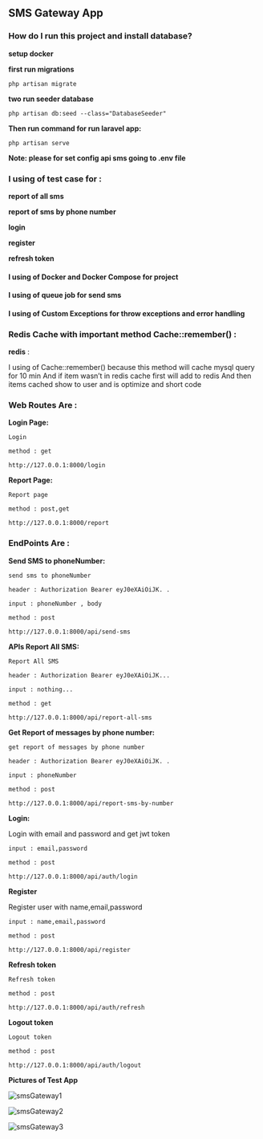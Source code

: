 ## SMS Gateway App

### How do I run this project and install database?

**setup docker**

**first run migrations**

    php artisan migrate

**two run seeder database**

    php artisan db:seed --class="DatabaseSeeder" 

**Then run command for run laravel app:**

    php artisan serve

**Note: please for set config api sms going to .env file**

### I using of test case for :

**report of all sms**

**report of sms by phone number**

**login**

**register**

**refresh token**

#### I using of Docker and Docker Compose for project

#### I using of queue job for send sms

#### I using of Custom Exceptions for throw exceptions and error handling

### Redis Cache with important method Cache::remember() :

**redis** : 

I using of Cache::remember() because this method will cache mysql query for
10 min And if item wasn’t in redis cache first will add to redis And then items
cached show to user and is optimize and short code

### Web Routes Are :

**Login Page:**

    Login

    method : get

    http://127.0.0.1:8000/login

**Report Page:**

    Report page

    method : post,get

    http://127.0.0.1:8000/report


### EndPoints Are :

**Send SMS to phoneNumber:**

    send sms to phoneNumber
    
    header : Authorization Bearer eyJ0eXAiOiJK. .

    input : phoneNumber , body

    method : post

    http://127.0.0.1:8000/api/send-sms
    
**APIs Report All SMS:**

    Report All SMS

    header : Authorization Bearer eyJ0eXAiOiJK...

    input : nothing...

    method : get

    http://127.0.0.1:8000/api/report-all-sms

**Get Report of messages by phone number:**

    get report of messages by phone number
    
    header : Authorization Bearer eyJ0eXAiOiJK. .

    input : phoneNumber

    method : post

    http://127.0.0.1:8000/api/report-sms-by-number

**Login:**

Login with email and password and get jwt token

    input : email,password 
    
    method : post

    http://127.0.0.1:8000/api/auth/login

**Register**

Register user with name,email,password

    input : name,email,password

    method : post 
    
    http://127.0.0.1:8000/api/register

**Refresh token**

    Refresh token

    method : post

    http://127.0.0.1:8000/api/auth/refresh

**Logout token**

    Logout token

    method : post

    http://127.0.0.1:8000/api/auth/logout
    
**Pictures of Test App** 

![smsGateway1](https://user-images.githubusercontent.com/9013165/148432856-ceec0058-6e56-46cb-9bbc-935075f8d281.jpg)


![smsGateway2](https://user-images.githubusercontent.com/9013165/148432955-ec901fb4-5d99-4612-a216-99df931cfaa5.jpg)



![smsGateway3](https://user-images.githubusercontent.com/9013165/148432988-7cd98144-78c0-4945-ba81-5b9196ccb5cc.jpg)


